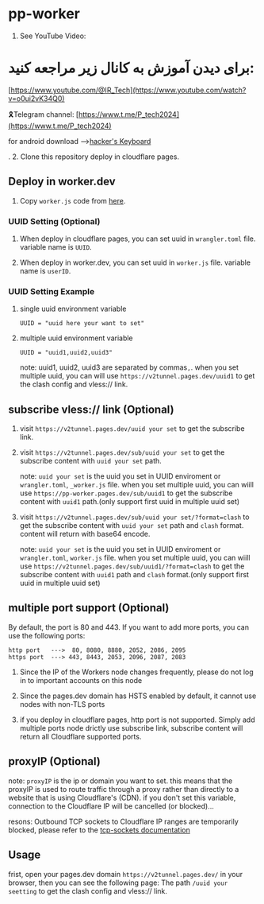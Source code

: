 # pp-worker 

1. See YouTube Video:
# برای دیدن آموزش به کانال زیر مراجعه کنید:
   [https://www.youtube.com/@IR_Tech](https://www.youtube.com/watch?v=o0ui2vK34Q0) 
   
   🎗Telegram channel:
 [https://www.t.me/P_tech2024](https://www.t.me/P_tech2024)


for android download -->[hacker's Keyboard](https://play.google.com/store/apps/details?id=org.pocketworkstation.pckeyboard)

.
2. Clone this repository deploy in cloudflare pages.

## Deploy in worker.dev

1. Copy `worker.js` code from [here](https://github.com/Ptechgithub/pp-worker/blob/main/_worker.js).

### UUID Setting (Optional)

1. When deploy in cloudflare pages, you can set uuid in `wrangler.toml` file. variable name is `UUID`.

2. When deploy in worker.dev, you can set uuid in `worker.js` file. variable name is `userID`.

### UUID Setting Example

1. single uuid environment variable

   ```.environment
   UUID = "uuid here your want to set"
   ```

2. multiple uuid environment variable

   ```.environment
   UUID = "uuid1,uuid2,uuid3"
   ```

   note: uuid1, uuid2, uuid3 are separated by commas`,`.
   when you set multiple uuid, you can will use `https://v2tunnel.pages.dev/uuid1` to get the clash config and vless:// link.

## subscribe vless:// link (Optional)

1. visit `https://v2tunnel.pages.dev/uuid your set` to get the subscribe link.

2. visit `https://v2tunnel.pages.dev/sub/uuid your set` to get the subscribe content with `uuid your set` path.

   note: `uuid your set` is the uuid you set in UUID enviroment or `wrangler.toml`, `_worker.js` file.
   when you set multiple uuid, you can wiill use `https://pp-worker.pages.dev/sub/uuid1` to get the subscribe content with `uuid1` path.(only support first uuid in multiple uuid set)

3. visit `https://v2tunnel.pages.dev/sub/uuid your set/?format=clash` to get the subscribe content with `uuid your set` path and `clash` format. content will return with base64 encode.

   note: `uuid your set` is the uuid you set in UUID enviroment or `wrangler.toml`, `worker.js` file.
   when you set multiple uuid, you can wiill use `https://v2tunnel.pages.dev/sub/uuid1/?format=clash` to get the subscribe content with `uuid1` path and `clash` format.(only support first uuid in multiple uuid set)

## multiple port support (Optional)

By default, the port is 80 and 443. If you want to add more ports, you can use the following ports:

```text
http port   --->  80, 8080, 8880, 2052, 2086, 2095
https port  ---> 443, 8443, 2053, 2096, 2087, 2083
```
 
1) Since the IP of the Workers node changes frequently, please do not log in to important accounts on this node
 
2) Since the pages.dev domain has HSTS enabled by default, it cannot use nodes with non-TLS ports

3) if you deploy in cloudflare pages, http port is not supported. Simply add multiple ports node drictly use subscribe link, subscribe content will return all Cloudflare supported ports.

## proxyIP (Optional)

note: `proxyIP` is the ip or domain you want to set. this means that the proxyIP is used to route traffic through a proxy rather than directly to a website that is using Cloudflare's (CDN). if you don't set this variable, connection to the Cloudflare IP will be cancelled (or blocked)...

resons: Outbound TCP sockets to Cloudflare IP ranges are temporarily blocked, please refer to the [tcp-sockets documentation](https://developers.cloudflare.com/workers/runtime-apis/tcp-sockets/#considerations)

## Usage

frist, open your pages.dev domain `https://v2tunnel.pages.dev/` in your browser, then you can see the following page:
The path `/uuid your seetting` to get the clash config and vless:// link.
